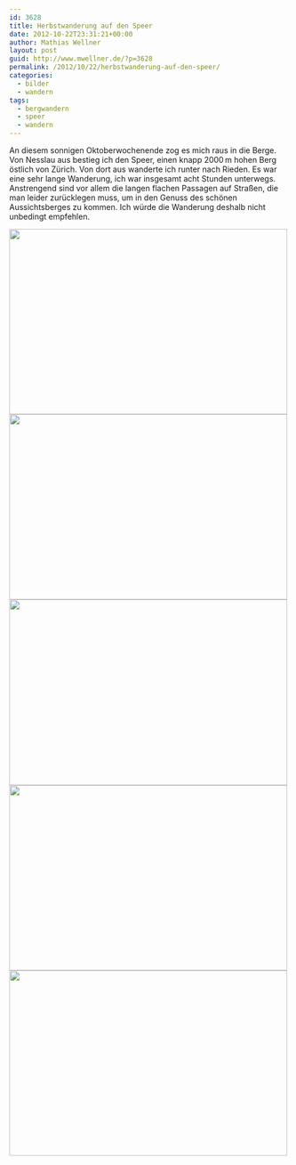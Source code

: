 ```yaml
---
id: 3628
title: Herbstwanderung auf den Speer
date: 2012-10-22T23:31:21+00:00
author: Mathias Wellner
layout: post
guid: http://www.mwellner.de/?p=3628
permalink: /2012/10/22/herbstwanderung-auf-den-speer/
categories:
  - bilder
  - wandern
tags:
  - bergwandern
  - speer
  - wandern
---
```

An diesem sonnigen Oktoberwochenende zog es mich raus in die Berge. Von Nesslau aus bestieg ich den Speer, einen knapp 2000&thinsp;m hohen Berg östlich von Zürich. Von dort aus wanderte ich runter nach Rieden. Es war eine sehr lange Wanderung, ich war insgesamt acht Stunden unterwegs. Anstrengend sind vor allem die langen flachen Passagen auf Straßen, die man leider zurücklegen muss, um in den Genuss des schönen Aussichtsberges zu kommen. Ich würde die Wanderung deshalb nicht unbedingt empfehlen. 

<img src="https://lh6.googleusercontent.com/-c2WhBFmpVz4/UIW6304BqPI/AAAAAAAAApc/aGvBMgr74HM/s800/MW_20121021_0501.jpg" height="333" width="500" />
<img src="https://lh6.googleusercontent.com/-MvtIs6l8x8I/UIW66aQ7SdI/AAAAAAAAAqA/y1bfCstC7Pw/s800/MW_20121021_0506.jpg" height="333" width="500" />
<img src="https://lh5.googleusercontent.com/---IsXcQVdhA/UIW63dCejXI/AAAAAAAAApU/3DGChLzSlYY/s800/MW_20121021_0500.jpg" height="334" width="500" />
<img src="https://lh6.googleusercontent.com/-wAmPW0JaF4s/UIW62twi1AI/AAAAAAAAApM/HRWC79pZjuw/s800/MW_20121021_0498.jpg" height="333" width="500" />
<img src="https://lh5.googleusercontent.com/-wO8Hdg8FiwI/UIW61Oh38JI/AAAAAAAAAo8/5L_tyRisS8o/s800/MW_20121021_0494.jpg" height="333" width="500" />
